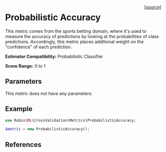 <span style="float:right;"><a href="https://github.com/RubixML/ML/blob/master/src/CrossValidation/Metrics/ProbabilisticAccuracy.php">[source]</a></span>

# Probabilistic Accuracy
This metric comes from the sports betting domain, where it's used to measure the accuracy of predictions by looking at the probabilities of class predictions. Accordingly, this metric places additional weight on the "confidence" of each prediction.

**Estimator Compatibility:** Probabilistic Classifier

**Score Range:** 0 to 1

## Parameters
This metric does not have any parameters.

## Example
```php
use Rubix\ML\CrossValidation\Metrics\ProbabilisticAccuracy;

$metric = new ProbabilisticAccuracy();
```

## References
[^1]: https://mercurius.io/en/learn/predicting-forecasting-football
